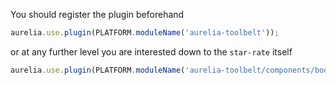 
You should register the plugin beforehand

```js
aurelia.use.plugin(PLATFORM.moduleName('aurelia-toolbelt'));
```
or at any further level you are interested down to the ```star-rate``` itself
```js
aurelia.use.plugin(PLATFORM.moduleName('aurelia-toolbelt/components/bootstrap/star-rate'));
```
